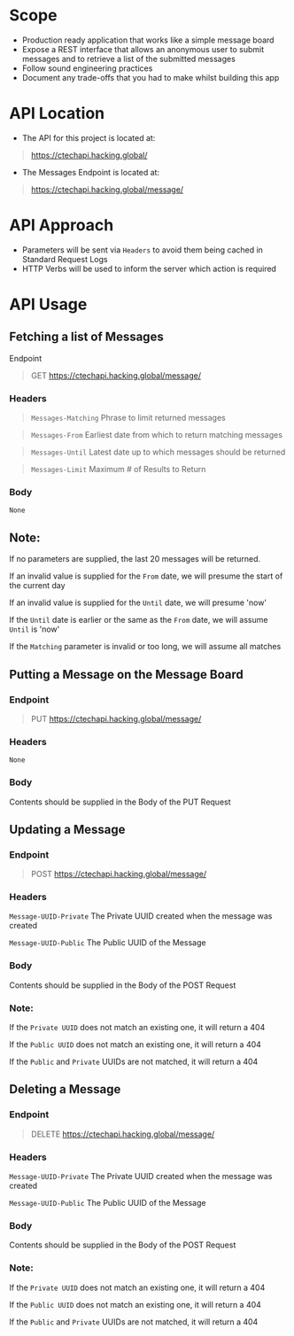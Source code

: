 # Scope

- Production ready application that works like a simple message board
- Expose a REST interface that allows an anonymous user to submit messages and to retrieve a list of the submitted messages
- Follow sound engineering practices
- Document any trade-offs that you had to make whilst building this app

# API Location

- The API for this project is located at:
> https://ctechapi.hacking.global/

- The Messages Endpoint is located at:
> https://ctechapi.hacking.global/message/

# API Approach

- Parameters will be sent via `Headers` to avoid them being cached in Standard Request Logs
- HTTP Verbs will be used to inform the server which action is required

# API Usage

## Fetching a list of Messages

Endpoint
> GET https://ctechapi.hacking.global/message/

### Headers

> `Messages-Matching` Phrase to limit returned messages

> `Messages-From`     Earliest date from which to return matching messages

> `Messages-Until`    Latest date up to which messages should be returned

> `Messages-Limit`    Maximum # of Results to Return

### Body

`None`

## Note:

If no parameters are supplied, the last 20 messages will be returned.

If an invalid value is supplied for the `From` date, we will presume the start of the current day

If an invalid value is supplied for the `Until` date, we will presume 'now'

If the `Until` date is earlier or the same as the `From` date, we will assume `Until` is 'now'

If the `Matching` parameter is invalid or too long, we will assume all matches

## Putting a Message on the Message Board

### Endpoint

> PUT https://ctechapi.hacking.global/message/

### Headers

`None`

### Body

Contents should be supplied in the Body of the PUT Request

## Updating a Message

### Endpoint
> POST https://ctechapi.hacking.global/message/

### Headers

`Message-UUID-Private` The Private UUID created when the message was created

`Message-UUID-Public`  The Public UUID of the Message

### Body

Contents should be supplied in the Body of the POST Request

### Note:

If the `Private UUID` does not match an existing one, it will return a 404

If the `Public UUID` does not match an existing one, it will return a 404

If the `Public` and `Private` UUIDs are not matched, it will return a 404

## Deleting a Message

### Endpoint

> DELETE https://ctechapi.hacking.global/message/

### Headers

`Message-UUID-Private` The Private UUID created when the message was created

`Message-UUID-Public`  The Public UUID of the Message

### Body

Contents should be supplied in the Body of the POST Request

### Note:

If the `Private UUID` does not match an existing one, it will return a 404

If the `Public UUID` does not match an existing one, it will return a 404

If the `Public` and `Private` UUIDs are not matched, it will return a 404